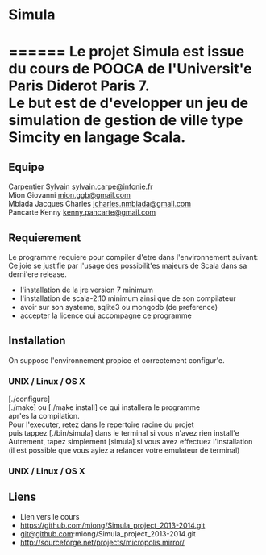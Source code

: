 Simula
======
======
Le projet Simula est issue du cours de POOCA de l'Universit'e Paris Diderot Paris 7.<br />
Le but est de d'evelopper un jeu de simulation de gestion de ville type Simcity en langage Scala.<br />
======

Equipe
----

Carpentier Sylvain <sylvain.carpe@infonie.fr> <br />
Mion Giovanni <mion.ggb@gmail.com><br />
Mbiada Jacques Charles <jcharles.nmbiada@gmail.com><br />
Pancarte Kenny <kenny.pancarte@gmail.com><br />


Requierement
----
Le programme requiere pour compiler d'etre dans l'environnement suivant:<br />
Ce joie se justifie par l'usage des possibilit'es majeurs de Scala dans sa<br />
derni'ere release.<br />

- l'installation de la jre version 7 minimum
- l'installation de scala-2.10 minimum ainsi que de son compilateur
- avoir sur son systeme, sqlite3 ou mongodb (de preference)
- accepter la licence qui accompagne ce programme


Installation
---
On suppose l'environnement propice et correctement configur'e.

### UNIX / Linux / OS X

[./configure]<br>
[./make] ou [./make install] ce qui installera le programme<br>
apr'es la compilation. <br>
Pour l'executer, retez dans le repertoire racine du projet<br>
puis tappez [./bin/simula] dans le terminal si vous n'avez rien install'e<br>
Autrement, tapez simplement [simula] si vous avez effectuez l'installation<br>
(il est possible que vous ayiez a relancer votre emulateur de terminal)<br>
### UNIX / Linux / OS X

Liens
---
- Lien vers le cours
- https://github.com/miong/Simula_project_2013-2014.git
- git@github.com:miong/Simula_project_2013-2014.git
- http://sourceforge.net/projects/micropolis.mirror/
